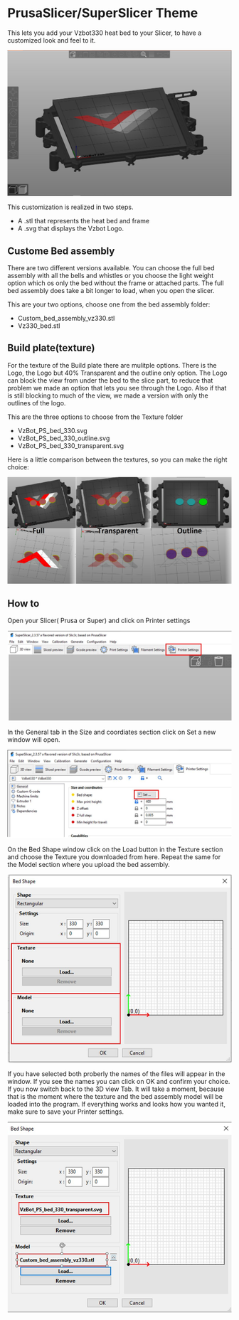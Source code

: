 # PrusaSlicer/SuperSlicer Theme

This lets you add your Vzbot330 heat bed to your Slicer, to have a customized look and feel to it.

![Pic 1](https://github.com/Runningtarrens/VzBoT-Vz330/blob/master/Slicer/Theme/PrusaSlicer-SuperSlicer/Gallery/Vz330_bed_showcase.JPG)



This customization is realized in two steps. 

* A .stl that represents the heat bed and frame
* A .svg that displays the Vzbot Logo.



## Custome Bed assembly

There are two different versions available. You can choose the full bed assembly with all the bells and whistles or you choose the light weight option which os only the bed without the frame or attached parts. The full bed assembly does take a bit longer to load, when you open the slicer. 

This are your two options, choose one from the bed assembly folder:

* Custom_bed_assembly_vz330.stl 
* Vz330_bed.stl 




## Build plate(texture)

For the texture of the Build plate there are mulitple options. There is the Logo, the Logo but 40% Transparent and the outline only option. The Logo can block the view from under the bed to the slice part, to reduce that problem we made an option that lets you see through the Logo. Also if that is still blocking to much of the view, we made a version with only the outlines of the logo.

This are the three options to choose from the Texture folder

* VzBot_PS_bed_330.svg
* VzBot_PS_bed_330_outline.svg
* VzBot_PS_bed_330_transparent.svg

Here is a little comparison between the textures, so you can make the right choice:

![Pic 2](https://github.com/Runningtarrens/VzBoT-Vz330/blob/master/Slicer/Theme/PrusaSlicer-SuperSlicer/Gallery/Vz330_bed_logo_compare.JPG)




## How to

Open your Slicer( Prusa or Super) and click on Printer settings

![Pic 3](https://github.com/Runningtarrens/VzBoT-Vz330/blob/master/Slicer/Theme/PrusaSlicer-SuperSlicer/Gallery/howto1.JPG)

In the General tab in the Size and coordiates section click on Set a new window will open.

![Pic 4](https://github.com/Runningtarrens/VzBoT-Vz330/blob/master/Slicer/Theme/PrusaSlicer-SuperSlicer/Gallery/howto2.JPG)

On the Bed Shape window click on the Load button in the Texture section and choose the Texture you downloaded from here. Repeat the same for the Model section where you upload the bed assembly.

![Pic 5](https://github.com/Runningtarrens/VzBoT-Vz330/blob/master/Slicer/Theme/PrusaSlicer-SuperSlicer/Gallery/howto3.JPG)

If you have selected both proberly the names of the files will appear in the window. If you see the names you can click on OK and confirm your choice. If you now switch back to the 3D view Tab. It will take a moment, because that is the moment where the texture and the bed assembly model will be loaded into the program. If everything works and looks how you wanted it, make sure to save your Printer settings.

![Pic 6](https://github.com/Runningtarrens/VzBoT-Vz330/blob/master/Slicer/Theme/PrusaSlicer-SuperSlicer/Gallery/howto4.JPG)






